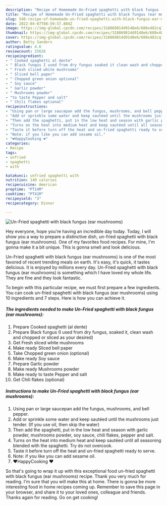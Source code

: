 ```yaml
---
description: "Recipe of Homemade Un-Fried spaghetti with black fungus (ear mushrooms)"
title: "Recipe of Homemade Un-Fried spaghetti with black fungus (ear mushrooms)"
slug: 540-recipe-of-homemade-un-fried-spaghetti-with-black-fungus-ear-mushrooms
date: 2022-04-07T08:59:57.884Z
image: https://img-global.cpcdn.com/recipes/318869814d9148e6/680x482cq70/un-fried-spaghetti-with-black-fungus-ear-mushrooms-recipe-main-photo.jpg
thumbnail: https://img-global.cpcdn.com/recipes/318869814d9148e6/680x482cq70/un-fried-spaghetti-with-black-fungus-ear-mushrooms-recipe-main-photo.jpg
cover: https://img-global.cpcdn.com/recipes/318869814d9148e6/680x482cq70/un-fried-spaghetti-with-black-fungus-ear-mushrooms-recipe-main-photo.jpg
author: Betty Sanders
ratingvalue: 4.6
reviewcount: 25626
recipeingredient:
- " Cooked spaghetti al dente"
- " Black fungus I used from dry fungus soaked it clean wash and chopped or sliced as your desired"
- " Fresh sliced white mushrooms"
- " Sliced bell paper"
- " Chopped green onion optional"
- " Soy sauce"
- " Garlic powder"
- " Mushrooms powder"
- "to taste Pepper and salt"
- " Chili flakes optional"
recipeinstructions:
- "Using pan or large saucepan add the fungus, mushrooms, and bell pepper."
- "Add or sprinkle some water and keep sautéed until the mushrooms just tender. (If you use oil, then skip the water)"
- "Then add the spaghetti, put in the low heat and season with garlic powder, mushrooms powder, soy sauce, chili flakes, pepper and salt."
- "Turns on the heat into medium heat and keep sautéed until all seasoning blended with the spaghetti. Try do not overcook."
- "Taste it before turn off the heat and un-fried spaghetti ready to serve."
- "Note: if you like you can add sesame oil."
- "❤️HappyCooking ❤️"
categories:
- Recipe
tags:
- unfried
- spaghetti
- with

katakunci: unfried spaghetti with 
nutrition: 140 calories
recipecuisine: American
preptime: "PT14M"
cooktime: "PT41M"
recipeyield: "3"
recipecategory: Dinner

---
```



![Un-Fried spaghetti with black fungus (ear mushrooms)](https://img-global.cpcdn.com/recipes/318869814d9148e6/680x482cq70/un-fried-spaghetti-with-black-fungus-ear-mushrooms-recipe-main-photo.jpg)

Hey everyone, hope you're having an incredible day today. Today, I will show you a way to prepare a distinctive dish, un-fried spaghetti with black fungus (ear mushrooms). One of my favorites food recipes. For mine, I'm gonna make it a bit unique. This is gonna smell and look delicious.



Un-Fried spaghetti with black fungus (ear mushrooms) is one of the most favored of recent trending meals on earth. It's easy, it's quick, it tastes delicious. It is enjoyed by millions every day. Un-Fried spaghetti with black fungus (ear mushrooms) is something which I have loved my whole life. They are fine and they look fantastic.


To begin with this particular recipe, we must first prepare a few ingredients. You can cook un-fried spaghetti with black fungus (ear mushrooms) using 10 ingredients and 7 steps. Here is how you can achieve it.

<!--inarticleads1-->

##### The ingredients needed to make Un-Fried spaghetti with black fungus (ear mushrooms):

1. Prepare  Cooked spaghetti (al dente)
1. Prepare  Black fungus (I used from dry fungus, soaked it, clean wash and chopped or sliced as your desired)
1. Get  Fresh sliced white mushrooms
1. Make ready  Sliced bell paper
1. Take  Chopped green onion (optional)
1. Make ready  Soy sauce
1. Prepare  Garlic powder
1. Make ready  Mushrooms powder
1. Make ready to taste Pepper and salt
1. Get  Chili flakes (optional)




<!--inarticleads2-->

##### Instructions to make Un-Fried spaghetti with black fungus (ear mushrooms):

1. Using pan or large saucepan add the fungus, mushrooms, and bell pepper.
1. Add or sprinkle some water and keep sautéed until the mushrooms just tender. (If you use oil, then skip the water)
1. Then add the spaghetti, put in the low heat and season with garlic powder, mushrooms powder, soy sauce, chili flakes, pepper and salt.
1. Turns on the heat into medium heat and keep sautéed until all seasoning blended with the spaghetti. Try do not overcook.
1. Taste it before turn off the heat and un-fried spaghetti ready to serve.
1. Note: if you like you can add sesame oil.
1. ❤️HappyCooking ❤️




So that's going to wrap it up with this exceptional food un-fried spaghetti with black fungus (ear mushrooms) recipe. Thank you very much for reading. I'm sure that you will make this at home. There is gonna be more interesting food in home recipes coming up. Remember to save this page in your browser, and share it to your loved ones, colleague and friends. Thanks again for reading. Go on get cooking!
